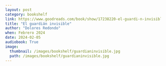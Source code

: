 ```yaml
---
layout: post
category: bookshelf
link: https://www.goodreads.com/book/show/17238220-el-guardi-n-invisible
title: "El guardián invisible"
author: "Dolores Redondo"
when: Febrero 2024
date: 2024-02-05
audiobook: True
image:
  thumbnail: /images/bookshelf/guardianinvisible.jpg
  path: /images/bookshelf/guardianinvisible.jpg
---
```

